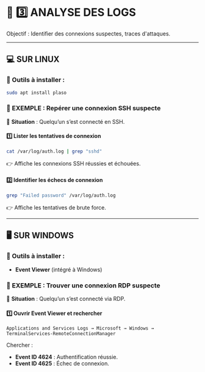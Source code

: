# 📜 **3️⃣ ANALYSE DES LOGS**
Objectif : Identifier des connexions suspectes, traces d'attaques.

---

## **💻 SUR LINUX**
### **📌 Outils à installer :**
```bash
sudo apt install plaso
```

### **📂 EXEMPLE : Repérer une connexion SSH suspecte**
📌 **Situation** : Quelqu’un s’est connecté en SSH.

#### **1️⃣ Lister les tentatives de connexion**
```bash
cat /var/log/auth.log | grep "sshd"
```
👉 Affiche les connexions SSH réussies et échouées.

#### **2️⃣ Identifier les échecs de connexion**
```bash
grep "Failed password" /var/log/auth.log
```
👉 Affiche les tentatives de brute force.

---

## **🖥️ SUR WINDOWS**
### **📌 Outils à installer :**
- **Event Viewer** (intégré à Windows)

### **📂 EXEMPLE : Trouver une connexion RDP suspecte**
📌 **Situation** : Quelqu’un s’est connecté via RDP.

#### **1️⃣ Ouvrir Event Viewer et rechercher**
```
Applications and Services Logs → Microsoft → Windows → TerminalServices-RemoteConnectionManager
```
Chercher :
- **Event ID 4624** : Authentification réussie.
- **Event ID 4625** : Échec de connexion.

